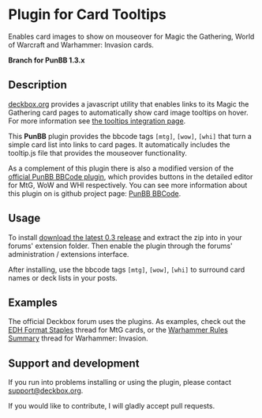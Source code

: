 Plugin for Card Tooltips
========================

Enables card images to show on mouseover for Magic the Gathering, World of Warcraft
and Warhammer: Invasion cards.

__Branch for PunBB 1.3.x__

Description
-----------

[deckbox.org](http://deckbox.org) provides a javascript utility that enables links to its 
Magic the Gathering card pages to automatically show card image tooltips on hover. 
For more information see [the tooltips integration page](http://deckbox.org/help/tooltips).

This **PunBB** plugin provides the bbcode tags `[mtg]`, `[wow]`, `[whi]` that turn a 
simple card list into links to card pages. It automatically includes the tooltip.js
file that provides the mouseover functionality.

As a complement of this plugin there is also a modified version of the 
[official PunBB BBCode plugin](http://punbb.informer.com/svn/additions/punbb-1.3/extensions/pun_bbcode/),
which provides buttons in the detailed editor for MtG, WoW and WHI respectively. 
You can see more information about this plugin on is github project page: 
[PunBB BBCode](https://github.com/SebastianZaha/punbb_bbcode).


Usage
-----

To install [download the latest 0.3 release](https://github.com/SebastianZaha/punbb_card_tooltips/releases) 
and extract the zip into in your forums' extension folder. Then enable the plugin through the forums' 
administration / extensions interface.

After installing, use the bbcode tags `[mtg]`, `[wow]`, `[whi]` to surround card names or deck
lists in your posts.


Examples
--------

The official Deckbox forum uses the plugins. As examples, check out the 
[EDH Format Staples](http://deckbox.org/forum/viewtopic.php?id=1871) thread for MtG cards,
or the [Warhammer Rules Summary](http://deckbox.org/forum/viewtopic.php?id=232) thread for
Warhammer: Invasion.


Support and development
-----------------------

If you run into problems installing or using the plugin, please contact 
[support@deckbox.org](mailto:support@deckbox.org).

If you would like to contribute, I will gladly accept pull requests.
